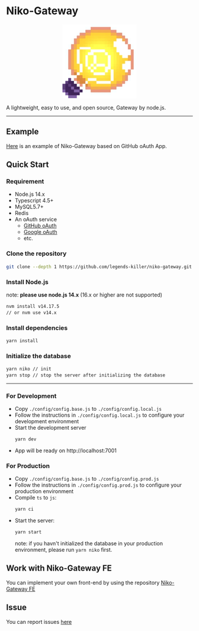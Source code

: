 <!--
 * @Author: legends-killer
 * @Date: 2021-10-29 16:35:46
 * @LastEditors: legends-killer
 * @LastEditTime: 2021-12-01 21:14:54
 * @Description:
-->

# Niko-Gateway

<div align="center">

![avatar](./icon.jpg)

</div>

A lightweight, easy to use, and open source, Gateway by node.js.

---

## Example

[Here](https://app.niko-gateway.top) is an example of Niko-Gateway based on GitHub oAuth App.

## Quick Start

### Requirement

- Node.js 14.x
- Typescript 4.5+
- MySQL5.7+
- Redis
- An oAuth service
  - [GitHub oAuth](https://docs.github.com/en/developers/apps/building-oauth-apps/authorizing-oauth-apps)
  - [Google oAuth](https://developers.google.com/identity/protocols/OAuth2)
  - etc.

### Clone the repository

```bash
git clone --depth 1 https://github.com/legends-killer/niko-gateway.git
```

### Install Node.js

note: **please use node.js 14.x** (16.x or higher are not supported)

```bash
nvm install v14.17.5
// or nvm use v14.x
```

### Install dependencies

```bash
yarn install
```

### Initialize the database

```bash
yarn niko // init
yarn stop // stop the server after initializing the database
```

---

### For Development

- Copy `./config/config.base.js` to `./config/config.local.js`
- Follow the instructions in `./config/config.local.js` to configure your development environment
- Start the development server
  ```bash
  yarn dev
  ```
- App will be ready on http://localhost:7001

### For Production

- Copy `./config/config.base.js` to `./config/config.prod.js`
- Follow the instructions in `./config/config.prod.js` to configure your production environment
- Compile `ts` to `js`:
  ```bash
  yarn ci
  ```
- Start the server:
  ```bash
  yarn start
  ```
  note: if you havn't initialized the database in your production environment, please run `yarn niko` first.

## Work with Niko-Gateway FE

You can implement your own front-end by using the repository [Niko-Gateway FE](https://github.com/legends-killer/niko-gateway-fe)

## Issue

You can report issues [here](https://github.com/legends-killer/niko-gateway/issues)
